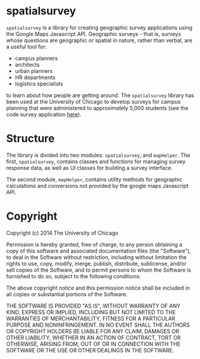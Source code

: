 spatialsurvey
=============================

`spatialsurvey` is a library for creating geographic survey applications using the Google Maps Javascript API.  Geographic surveys - that is, surveys whose questions are geographic or spatial in nature, rather than verbal, are a useful tool for:

* campus planners
* architects
* urban planners
* HR departments
* logistics specialists

to learn about how people are getting around.  The `spatialsurvey` library has been used at the University of Chicago to develop surveys for campus planning that were administered to approximately 5,000 students (see the code survey application [here](https://github.com/manleyjster/wherewewalk)).

Structure
==============================
The library is divided into two modules: `spatialsurvey`, and `mapHelper`.  The first, `spatialsurvey`, contains classes and functions for managing survey response data, as well as UI classes for building a survey interface.

The second module, `mapHelper`, contains utility methods for geographic calculations and conversions not provided by the google maps Javascript API.

Copyright
==============================

Copyright (c) 2014 The University of Chicago

Permission is hereby granted, free of charge, to any person obtaining a copy of this software and associated documentation files (the "Software"), to deal in the Software without restriction, including without limitation the rights to use, copy, modify, merge, publish, distribute, sublicense, and/or sell copies of the Software, and to permit persons to whom the Software is furnished to do so, subject to the following conditions:

The above copyright notice and this permission notice shall be included in all copies or substantial portions of the Software.

THE SOFTWARE IS PROVIDED "AS IS", WITHOUT WARRANTY OF ANY KIND, EXPRESS OR IMPLIED, INCLUDING BUT NOT LIMITED TO THE WARRANTIES OF MERCHANTABILITY, FITNESS FOR A PARTICULAR PURPOSE AND NONINFRINGEMENT. IN NO EVENT SHALL THE AUTHORS OR COPYRIGHT HOLDERS BE LIABLE FOR ANY CLAIM, DAMAGES OR OTHER LIABILITY, WHETHER IN AN ACTION OF CONTRACT, TORT OR OTHERWISE, ARISING FROM, OUT OF OR IN CONNECTION WITH THE SOFTWARE OR THE USE OR OTHER DEALINGS IN THE SOFTWARE.